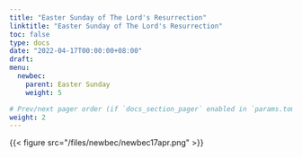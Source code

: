 ```yaml
---
title: "Easter Sunday of The Lord's Resurrection"
linktitle: "Easter Sunday of The Lord's Resurrection"
toc: false
type: docs
date: "2022-04-17T00:00:00+08:00"
draft:
menu:
  newbec:
    parent: Easter Sunday
    weight: 5

# Prev/next pager order (if `docs_section_pager` enabled in `params.toml`)
weight: 2
---
```


{{< figure src="/files/newbec/newbec17apr.png" >}}
